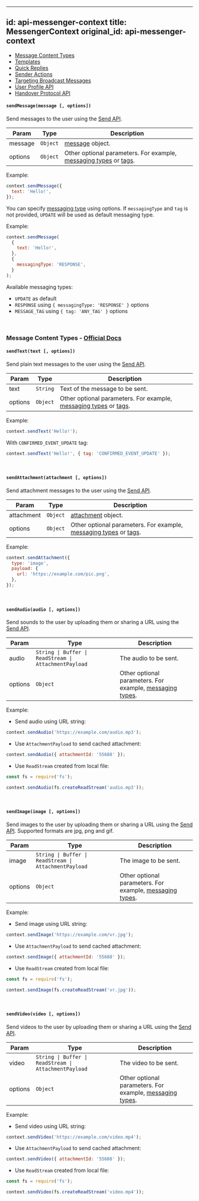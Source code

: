 
---
id: api-messenger-context
title: MessengerContext
original_id: api-messenger-context
---

- [Message Content Types](#message-content-types)
- [Templates](#templates)
- [Quick Replies](#quick-replies)
- [Sender Actions](#sender-actions)
- [Targeting Broadcast Messages](#targeting-broadcast-messages)
- [User Profile API](#user-profile-api)
- [Handover Protocol API](#handover-protocol-api)

#### `sendMessage(message [, options])`

Send messages to the user using the [Send API](https://developers.facebook.com/docs/messenger-platform/reference/send-api#request).

| Param   | Type     | Description                                                                                                                                                                                                                       |
| ------- | -------- | --------------------------------------------------------------------------------------------------------------------------------------------------------------------------------------------------------------------------------- |
| message | `Object` | [message](https://developers.facebook.com/docs/messenger-platform/reference/send-api#message) object.                                                                                                                             |
| options | `Object` | Other optional parameters. For example, [messaging types](https://developers.facebook.com/docs/messenger-platform/send-messages#messaging_types) or [tags](https://developers.facebook.com/docs/messenger-platform/message-tags). |

Example:

```js
context.sendMessage({
  text: 'Hello!',
});
```

You can specify [messaging type](https://developers.facebook.com/docs/messenger-platform/send-messages#messaging_types) using options. If `messagingType` and `tag` is not provided, `UPDATE` will be used as default messaging type.

Example:

```js
context.sendMessage(
  {
    text: 'Hello!',
  },
  {
    messagingType: 'RESPONSE',
  }
);
```

Available messaging types:

- `UPDATE` as default
- `RESPONSE` using `{ messagingType: 'RESPONSE' }` options
- `MESSAGE_TAG` using `{ tag: 'ANY_TAG' }` options

<br />

<a id="message-content-types" />

### Message Content Types - [Official Docs](https://developers.facebook.com/docs/messenger-platform/send-messages#content_types)

#### `sendText(text [, options])`

Send plain text messages to the user using the [Send API](https://developers.facebook.com/docs/messenger-platform/reference/send-api#request).

| Param   | Type     | Description                                                                                                                                                                                                                       |
| ------- | -------- | --------------------------------------------------------------------------------------------------------------------------------------------------------------------------------------------------------------------------------- |
| text    | `String` | Text of the message to be sent.                                                                                                                                                                                                   |
| options | `Object` | Other optional parameters. For example, [messaging types](https://developers.facebook.com/docs/messenger-platform/send-messages#messaging_types) or [tags](https://developers.facebook.com/docs/messenger-platform/message-tags). |

Example:

```js
context.sendText('Hello!');
```

With `CONFIRMED_EVENT_UPDATE` tag:

```js
context.sendText('Hello!', { tag: 'CONFIRMED_EVENT_UPDATE' });
```

<br />

#### `sendAttachment(attachment [, options])`

Send attachment messages to the user using the [Send API](https://developers.facebook.com/docs/messenger-platform/reference/send-api#request).

| Param      | Type     | Description                                                                                                                                                                                                                       |
| ---------- | -------- | --------------------------------------------------------------------------------------------------------------------------------------------------------------------------------------------------------------------------------- |
| attachment | `Object` | [attachment](https://developers.facebook.com/docs/messenger-platform/reference/send-api#attachment) object.                                                                                                                       |
| options    | `Object` | Other optional parameters. For example, [messaging types](https://developers.facebook.com/docs/messenger-platform/send-messages#messaging_types) or [tags](https://developers.facebook.com/docs/messenger-platform/message-tags). |

Example:

```js
context.sendAttachment({
  type: 'image',
  payload: {
    url: 'https://example.com/pic.png',
  },
});
```

<br />

#### `sendAudio(audio [, options])`

Send sounds to the user by uploading them or sharing a URL using the [Send API](https://developers.facebook.com/docs/messenger-platform/reference/send-api#request).

| Param   | Type                                                                         | Description                                                                                                                                       |
| ------- | ---------------------------------------------------------------------------- | ------------------------------------------------------------------------------------------------------------------------------------------------- |
| audio   | <code>String &#124; Buffer &#124; ReadStream &#124; AttachmentPayload</code> | The audio to be sent.                                                                                                                             |
| options | `Object`                                                                     | Other optional parameters. For example, [messaging types](https://developers.facebook.com/docs/messenger-platform/send-messages#messaging_types). |

Example:

- Send audio using URL string:

```js
context.sendAudio('https://example.com/audio.mp3');
```

- Use `AttachmentPayload` to send cached attachment:

```js
context.sendAudio({ attachmentId: '55688' });
```

- Use `ReadStream` created from local file:

```js
const fs = require('fs');

context.sendAudio(fs.createReadStream('audio.mp3'));
```

<br />

#### `sendImage(image [, options])`

Send images to the user by uploading them or sharing a URL using the [Send API](https://developers.facebook.com/docs/messenger-platform/reference/send-api#request). Supported formats are jpg, png and gif.

| Param   | Type                                                                         | Description                                                                                                                                       |
| ------- | ---------------------------------------------------------------------------- | ------------------------------------------------------------------------------------------------------------------------------------------------- |
| image   | <code>String &#124; Buffer &#124; ReadStream &#124; AttachmentPayload</code> | The image to be sent.                                                                                                                             |
| options | `Object`                                                                     | Other optional parameters. For example, [messaging types](https://developers.facebook.com/docs/messenger-platform/send-messages#messaging_types). |

Example:

- Send image using URL string:

```js
context.sendImage('https://example.com/vr.jpg');
```

- Use `AttachmentPayload` to send cached attachment:

```js
context.sendImage({ attachmentId: '55688' });
```

- Use `ReadStream` created from local file:

```js
const fs = require('fs');

context.sendImage(fs.createReadStream('vr.jpg'));
```

<br />

#### `sendVideo(video [, options])`

Send videos to the user by uploading them or sharing a URL using the [Send API](https://developers.facebook.com/docs/messenger-platform/reference/send-api#request).

| Param   | Type                                                                         | Description                                                                                                                                       |
| ------- | ---------------------------------------------------------------------------- | ------------------------------------------------------------------------------------------------------------------------------------------------- |
| video   | <code>String &#124; Buffer &#124; ReadStream &#124; AttachmentPayload</code> | The video to be sent.                                                                                                                             |
| options | `Object`                                                                     | Other optional parameters. For example, [messaging types](https://developers.facebook.com/docs/messenger-platform/send-messages#messaging_types). |

Example:

- Send video using URL string:

```js
context.sendVideo('https://example.com/video.mp4');
```

- Use `AttachmentPayload` to send cached attachment:

```js
context.sendVideo({ attachmentId: '55688' });
```

- Use `ReadStream` created from local file:

```js
const fs = require('fs');

context.sendVideo(fs.createReadStream('video.mp4'));